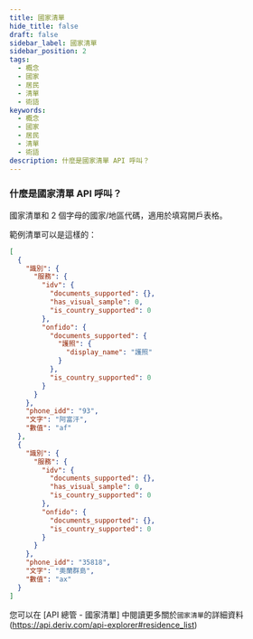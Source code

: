 ```yaml
---
title: 國家清單
hide_title: false
draft: false
sidebar_label: 國家清單
sidebar_position: 2
tags:
  - 概念
  - 國家
  - 居民
  - 清單
  - 術語
keywords:
  - 概念
  - 國家
  - 居民
  - 清單
  - 術語
description: 什麼是國家清單 API 呼叫？
---
```


### 什麼是國家清單 API 呼叫？

國家清單和 2 個字母的國家/地區代碼，適用於填寫開戶表格。

範例清單可以是這樣的：

```json
[
  {
    "識別": {
      "服務": {
        "idv": {
          "documents_supported": {},
          "has_visual_sample": 0,
          "is_country_supported": 0
        },
        "onfido": {
          "documents_supported": {
            "護照": {
              "display_name": "護照"
            }
          },
          "is_country_supported": 0
        }
      }
    },
    "phone_idd": "93",
    "文字": "阿富汗",
    "數值": "af"
  },
  {
    "識別": {
      "服務": {
        "idv": {
          "documents_supported": {},
          "has_visual_sample": 0,
          "is_country_supported": 0
        },
        "onfido": {
          "documents_supported": {},
          "is_country_supported": 0
        }
      }
    },
    "phone_idd": "35818",
    "文字": "奧蘭群島",
    "數值": "ax"
  }
]
```

您可以在 [API 總管 - 國家清單] 中閱讀更多關於`國家清單`的詳細資料(https://api.deriv.com/api-explorer#residence_list)

